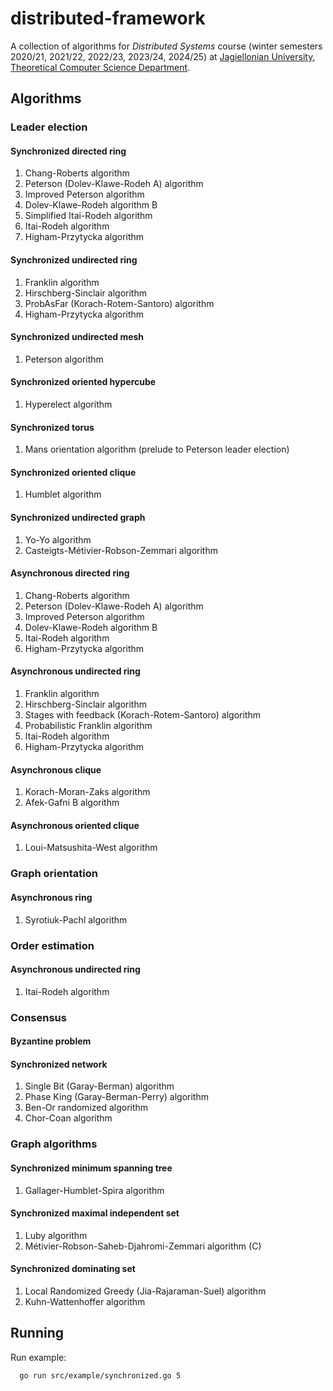 # distributed-framework
A collection of algorithms for _Distributed Systems_ course (winter semesters 2020/21, 2021/22, 2022/23, 2023/24, 2024/25) at [Jagiellonian University](https://uj.edu.pl), [Theoretical Computer Science Department](https://tcs.uj.edu.pl).

## Algorithms

### Leader election

#### Synchronized directed ring
1. Chang-Roberts algorithm
1. Peterson (Dolev-Klawe-Rodeh A) algorithm
1. Improved Peterson algorithm
1. Dolev-Klawe-Rodeh algorithm B
1. Simplified Itai-Rodeh algorithm
1. Itai-Rodeh algorithm
1. Higham-Przytycka algorithm

#### Synchronized undirected ring
1. Franklin algorithm
1. Hirschberg-Sinclair algorithm
1. ProbAsFar (Korach-Rotem-Santoro) algorithm
1. Higham-Przytycka algorithm

#### Synchronized undirected mesh
1. Peterson algorithm

#### Synchronized oriented hypercube
1. Hyperelect algorithm

#### Synchronized torus
1. Mans orientation algorithm (prelude to Peterson leader election)

#### Synchronized oriented clique
1. Humblet algorithm

#### Synchronized undirected graph
1. Yo-Yo algorithm
1. Casteigts-Métivier-Robson-Zemmari algorithm

#### Asynchronous directed ring
1. Chang-Roberts algorithm
1. Peterson (Dolev-Klawe-Rodeh A) algorithm
1. Improved Peterson algorithm
1. Dolev-Klawe-Rodeh algorithm B
1. Itai-Rodeh algorithm
1. Higham-Przytycka algorithm

#### Asynchronous undirected ring
1. Franklin algorithm
1. Hirschberg-Sinclair algorithm
1. Stages with feedback (Korach-Rotem-Santoro) algorithm
1. Probabilistic Franklin algorithm
1. Itai-Rodeh algorithm
1. Higham-Przytycka algorithm

#### Asynchronous clique
1. Korach-Moran-Zaks algorithm
2. Afek-Gafni B algorithm

#### Asynchronous oriented clique
1. Loui-Matsushita-West algorithm

### Graph orientation

#### Asynchronous ring
1. Syrotiuk-Pachl algorithm

### Order estimation

#### Asynchronous undirected ring
1. Itai-Rodeh algorithm

### Consensus

#### Byzantine problem

#### Synchronized network
1. Single Bit (Garay-Berman) algorithm
1. Phase King (Garay-Berman-Perry) algorithm
1. Ben-Or randomized algorithm
1. Chor-Coan algorithm

### Graph algorithms

#### Synchronized minimum spanning tree
1. Gallager-Humblet-Spira algorithm

#### Synchronized maximal independent set
1. Luby algorithm
2. Métivier-Robson-Saheb-Djahromi-Zemmari algorithm (C)

#### Synchronized dominating set
1. Local Randomized Greedy (Jia-Rajaraman-Suel) algorithm
1. Kuhn-Wattenhoffer algorithm

## Running

Run example:
```bash
  go run src/example/synchronized.go 5
```
